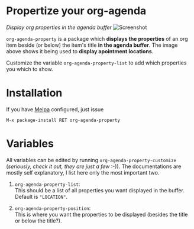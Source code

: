 Propertize your org-agenda 
===================
_Display org properties in the agenda buffer_
![Screenshot](https://raw.github.com/Bruce-Connor/org-agenda-property/master/screenshot-2013-08-20--193404.jpg)

`org-agenda-property` is a package which **displays the properties** of an
org item beside (or below) the item's title **in the agenda buffer**. The
image above shows it being used to **display apointment locations**.


Customize the variable `org-agenda-property-list` to add which
properties you which to show.

Installation
===

If you have [Melpa](http://melpa.org/#/getting-started) configured, just issue 

    M-x package-install RET org-agenda-property
    
Variables
===

All variables can be edited by running
`org-agenda-property-customize` (_seriously, check it out, they
are just a few_ :-)). The documentations are mostly self
explanatory, I list here only the most important two.

1. `org-agenda-property-list`:  
   This should be a list of all properties you want displayed in the
   buffer. Default is `"LOCATION"`.
             
2. `org-agenda-property-position`:  
   This is where you want the properties to be displayed (besides the
   title or below the title?).
